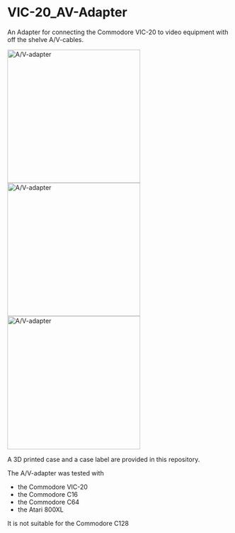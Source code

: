 # VIC-20_AV-Adapter
An Adapter for connecting the Commodore VIC-20 to video equipment with off the shelve A/V-cables.

<img src="https://github.com/svenpetersen1965/VIC-20_AV-Adapter/blob/main/Rev.%200/pictures/9023_-_in_case_front.JPG" width="300" alt="A/V-adapter">

<img src="https://github.com/svenpetersen1965/VIC-20_AV-Adapter/blob/main/Rev.%200/pictures/9022_-_In_case_back.JPG" width="300" alt="A/V-adapter">

<img src="https://github.com/svenpetersen1965/VIC-20_AV-Adapter/blob/main/Rev.%200/pictures/9025_-_PCB_%26_case.JPG" width="300" alt="A/V-adapter">

A 3D printed case and a case label are provided in this repository.

The A/V-adapter was tested with
* the Commodore VIC-20
* the Commodore C16
* the Commodore C64
* the Atari 800XL

It is not suitable for the Commodore C128
